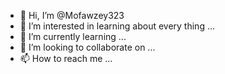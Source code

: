 - 👋 Hi, I’m @Mofawzey323
- 👀 I’m interested in learning about every thing ...
- 🌱 I’m currently learning ...
- 💞️ I’m looking to collaborate on ...
- 📫 How to reach me ...

<!---
Mofawzey323/Mofawzey323 is a ✨ special ✨ repository because its `README.md` (this file) appears on your GitHub profile.
You can click the Preview link to take a look at your changes.
--->
